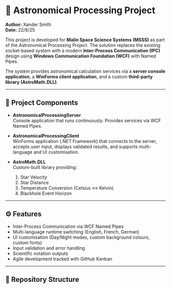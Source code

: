 # 🌌 Astronomical Processing Project

**Author:** Xander Smith  
**Date:** 22/8/25  

This project is developed for **Malin Space Science Systems (MSSS)** as part of the Astronomical Processing Project. The solution replaces the existing socket-based system with a modern **Inter-Process Communication (IPC)** design using **Windows Communication Foundation (WCF)** with Named Pipes.  

The system provides astronomical calculation services via a **server console application**, a **WinForms client application**, and a custom **third-party library (AstroMath.DLL)**.  

---

## 🚀 Project Components

- **AstronomicalProcessingServer**  
  Console application that runs continuously. Provides services via WCF Named Pipes.  

- **AstronomicalProcessingClient**  
  WinForms application (.NET Framework) that connects to the server, accepts user input, displays validated results, and supports multi-language and UI customisation.  

- **AstroMath.DLL**  
  Custom-built library providing:  
  1. Star Velocity  
  2. Star Distance  
  3. Temperature Conversion (Celsius ↔ Kelvin)  
  4. Blackhole Event Horizon  

---

## ⚙️ Features

- Inter-Process Communication via WCF Named Pipes  
- Multi-language runtime switching (English, French, German)  
- UI customisation (Day/Night modes, custom background colours, custom fonts)  
- Input validation and error handling  
- Scientific notation outputs  
- Agile development tracked with GitHub Kanban  

---

## 📂 Repository Structure

